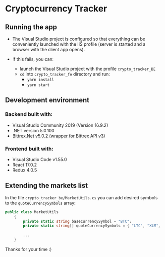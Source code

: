 # Cryptocurrency Tracker

## Running the app

- The Visual Studio project is configured so that everything can be conveniently launched with the IIS profile (server is started and a browser with the client app opens).

- If this fails, you can:
  - launch the Visual Studio project with the profile `crypto_tracker_BE`
  - `cd` into `crypto_tracker_fe` directory and run: 
    - `yarn install`
    - `yarn start`

## Development environment

### Backend built with:
- Visual Studio Community 2019 (Version 16.9.2)
- .NET version 5.0.100
- [Bittrex.Net v5.0.2 (wrapper for Bittrex API v3)](https://github.com/JKorf/Bittrex.Net)

### Frontend built with:
- Visual Studio Code v1.55.0
- React 17.0.2
- Redux 4.0.5

## Extending the markets list

In the file `crypto_tracker_be/MarketUtils.cs` you can add desired symbols to the `quoteCurrencySymbols` array:
```csharp
public class MarketUtils
    {
        private static string baseCurrencySymbol = "BTC";
        private static string[] quoteCurrencySymbols = { "LTC", "XLM", "ETH", "NEO", "ADA" };
        
        ...
    }
```

Thanks for your time :)